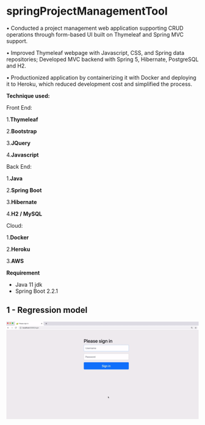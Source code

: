 # springProjectManagementTool


• Conducted a project management web application supporting CRUD operations through form-based UI built on Thymeleaf and Spring MVC support.

• Improved Thymeleaf webpage with Javascript, CSS, and Spring data repositories; Developed MVC backend with Spring 5, Hibernate, PostgreSQL and H2.

• Productionized application by containerizing it with Docker and deploying it to Heroku, which reduced development cost and simplified the process.

**Technique used:**    

Front End:

1.**Thymeleaf**

2.**Bootstrap**   

3.**JQuery**

4.**Javascript**

Back End:

1.**Java**

2.**Spring Boot**   

3.**Hibernate**

4.**H2 / MySQL**

Cloud: 

1.**Docker**

2.**Heroku**   

3.**AWS**   


**Requirement** 

- Java 11 jdk
- Spring Boot 2.2.1

## 1 - Regression model

![Figure_1](/figure/f1.png)
